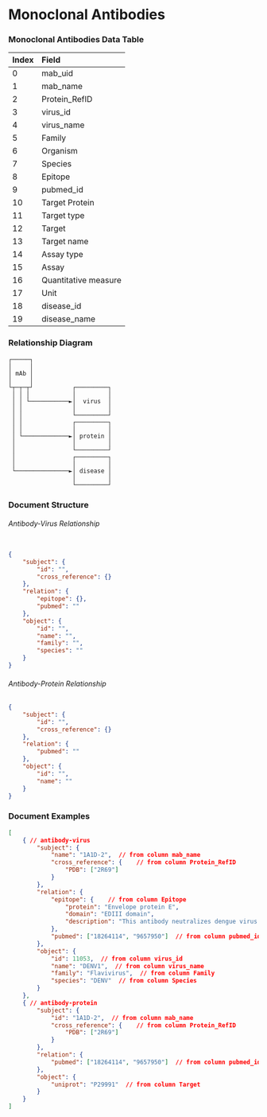 # Monoclonal Antibodies 


### Monoclonal Antibodies Data Table


| Index  | Field                |
| :----- | :------------------- |
| 0      | mab_uid              |
| 1      | mab_name             |
| 2      | Protein_RefID        |
| 3      | virus_id             |
| 4      | virus_name           |
| 5      | Family               |
| 6      | Organism             |
| 7      | Species              |
| 8      | Epitope              |
| 9      | pubmed_id            |
| 10     | Target Protein       |
| 11     | Target type          |
| 12     | Target               |
| 13     | Target name          |
| 14     | Assay type           |
| 15     | Assay                |
| 16     | Quantitative measure |
| 17     | Unit                 |
| 18     | disease_id           |
| 19     | disease_name         |


### Relationship Diagram

```
┌─────┐
│     │
│ mAb │
│     │
└┬─┬─┬┘           ┌─────────┐
 │ │ │            │         │
 │ │ └───────────►│  virus  │
 │ │              │         │
 │ │              └─────────┘
 │ │              ┌─────────┐
 │ │              │         │
 │ └─────────────►│ protein │
 │                │         │
 │                └─────────┘
 │                ┌─────────┐
 │                │         │
 └───────────────►│ disease │
                  │         │
                  └─────────┘
```
 

### Document Structure


###### Antibody-Virus Relationship
```JSON

{
    "subject": {
        "id": "",
        "cross_reference": {}
    },
    "relation": {
        "epitope": {},
        "pubmed": ""
    },
    "object": {
        "id": "",
        "name": "",
        "family": "",
        "species": ""
    }
}
```

###### Antibody-Protein Relationship

```JSON
{
    "subject": {
        "id": "",
        "cross_reference": {}
    },
    "relation": {
        "pubmed": ""
    },
    "object": {
        "id": "",
        "name": ""
    }
}
```


### Document Examples

```JSON
[
    { // antibody-virus
        "subject": {
            "name": "1A1D-2",  // from column mab_name
            "cross_reference": {    // from column Protein_RefID
                "PDB": ["2R69"]
            }
        },
        "relation": {
            "epitope": {    // from column Epitope
                "protein": "Envelope protein E",
                "domain": "EDIII domain",
                "description": "This antibody neutralizes dengue virus serotypes 1, 2 and 3."
            },
            "pubmed": ["18264114", "9657950"]  // from column pubmed_id
        },
        "object": {
            "id": 11053,  // from column virus_id
            "name": "DENV1",  // from column virus_name
            "family": "Flavivirus",  // from column Family
            "species": "DENV"  // from column Species
        }
    },
    { // antibody-protein
        "subject": {
            "id": "1A1D-2",  // from column mab_name
            "cross_reference": {    // from column Protein_RefID
                "PDB": ["2R69"]
            }
        },
        "relation": {
            "pubmed": ["18264114", "9657950"]  // from column pubmed_id
        },
        "object": {
            "uniprot": "P29991"  // from column Target
        }
    }
]
```
